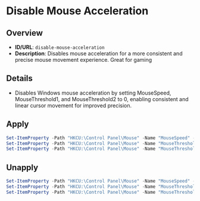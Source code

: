 # Disable Mouse Acceleration

## Overview
- **ID/URL**: `disable-mouse-acceleration`
- **Description**: Disables mouse acceleration for a more consistent and precise mouse movement experience. Great for gaming





## Details

- Disables Windows mouse acceleration by setting MouseSpeed, MouseThreshold1, and MouseThreshold2 to 0, enabling consistent and linear cursor movement for improved precision.





## Apply

```powershell
Set-ItemProperty -Path "HKCU:\Control Panel\Mouse" -Name "MouseSpeed" -Value "0"
Set-ItemProperty -Path "HKCU:\Control Panel\Mouse" -Name "MouseThreshold1" -Value "0"
Set-ItemProperty -Path "HKCU:\Control Panel\Mouse" -Name "MouseThreshold2" -Value "0"

```

## Unapply

```powershell
Set-ItemProperty -Path "HKCU:\Control Panel\Mouse" -Name "MouseSpeed" -Value "1"
Set-ItemProperty -Path "HKCU:\Control Panel\Mouse" -Name "MouseThreshold1" -Value "6"
Set-ItemProperty -Path "HKCU:\Control Panel\Mouse" -Name "MouseThreshold2" -Value "10"

```
